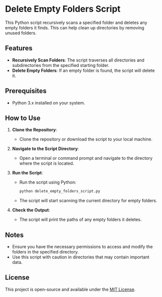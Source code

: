 # Delete Empty Folders Script

This Python script recursively scans a specified folder and deletes any empty folders it finds. This can help clean up directories by removing unused folders.

## Features

- **Recursively Scan Folders**: The script traverses all directories and subdirectories from the specified starting folder.
- **Delete Empty Folders**: If an empty folder is found, the script will delete it.

## Prerequisites

- Python 3.x installed on your system.

## How to Use

1. **Clone the Repository**:
    - Clone the repository or download the script to your local machine.

2. **Navigate to the Script Directory**:
    - Open a terminal or command prompt and navigate to the directory where the script is located.

3. **Run the Script**:
    - Run the script using Python:
        ```bash
        python delete_empty_folders_script.py
        ```
    - The script will start scanning the current directory for empty folders.

4. **Check the Output**:
    - The script will print the paths of any empty folders it deletes.

## Notes

- Ensure you have the necessary permissions to access and modify the folders in the specified directory.
- Use this script with caution in directories that may contain important data.

## License

This project is open-source and available under the [MIT License](LICENSE).
